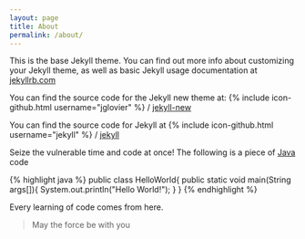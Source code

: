 ```yaml
---
layout: page
title: About
permalink: /about/
---
```


This is the base Jekyll theme. You can find out more info about customizing your Jekyll theme, as well as basic Jekyll usage documentation at [jekyllrb.com](http://jekyllrb.com/)

You can find the source code for the Jekyll new theme at:
{% include icon-github.html username="jglovier" %} /
[jekyll-new](https://github.com/jglovier/jekyll-new)

You can find the source code for Jekyll at
{% include icon-github.html username="jekyll" %} /
[jekyll](https://github.com/jekyll/jekyll)

Seize the vulnerable time and code at once!
The following is a piece of [Java](http://en.wikipedia.org/wiki/Java_%28programming_language%29) code

{% highlight java %}
	public class HelloWorld{
		public static void main(String args[]){
			System.out.println("Hello World!");
		}
	}
{% endhighlight %}

Every learning of code comes from here.

> May the force be with you
